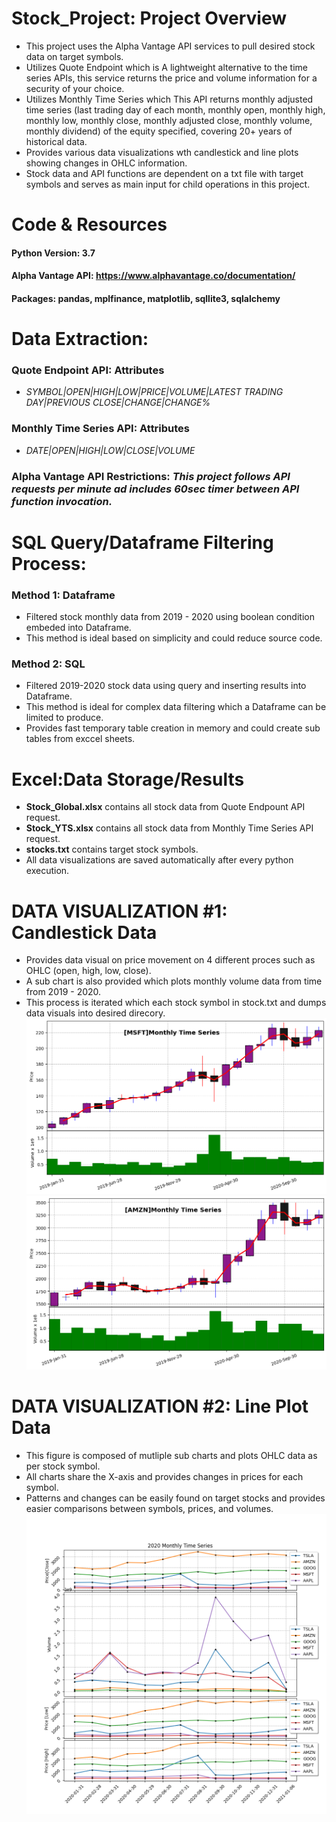 # Stock_Project: Project Overview
- This project uses the Alpha Vantage API services to pull desired stock data on target symbols.
- Utilizes Quote Endpoint which is A lightweight alternative to the time series APIs, this service returns the price and volume information for a security of your choice.
- Utilizes Monthly Time Series which This API returns monthly adjusted time series (last trading day of each month, monthly open, monthly high, monthly low, monthly close, monthly adjusted close, monthly volume, monthly dividend) of the equity specified, covering 20+ years of historical data.
- Provides various data visualizations wth candlestick and line plots showing changes in OHLC information.
- Stock data and API functions are dependent on a txt file with target symbols and serves as main input for child operations in this project.

# Code & Resources 
#### Python Version: 3.7
#### Alpha Vantage API: https://www.alphavantage.co/documentation/
#### Packages: pandas, mplfinance, matplotlib, sqllite3, sqlalchemy

# Data Extraction:
### Quote Endpoint API: Attributes 
  - *SYMBOL|OPEN|HIGH|LOW|PRICE|VOLUME|LATEST TRADING DAY|PREVIOUS CLOSE|CHANGE|CHANGE%*
### Monthly Time Series API: Attributes 
  - *DATE|OPEN|HIGH|LOW|CLOSE|VOLUME*
### Alpha Vantage API Restrictions: *This project follows API requests per minute ad includes 60sec timer between API function invocation.*

# SQL Query/Dataframe Filtering Process: 
### Method 1: Dataframe
  * Filtered stock monthly data from 2019 - 2020 using boolean condition embeded into Dataframe.
  * This method is ideal based on simplicity and could reduce source code.
### Method 2: SQL
  * Filtered 2019-2020 stock data using query and inserting results into Dataframe.
  * This method is ideal for complex data filtering which a Dataframe can be limited to produce.
  * Provides fast temporary table creation in memory and could create sub tables from exccel sheets.

# Excel:Data Storage/Results
- **Stock_Global.xlsx** contains all stock data from Quote Endpount API request.
- **Stock_YTS.xlsx** contains all stock data from Monthly Time Series API request.
- **stocks.txt** contains target stock symbols.
- All data visualizations are saved automatically after every python execution.

# DATA VISUALIZATION #1: Candlestick Data
- Provides data visual on price movement on 4 different proces such as OHLC (open, high, low, close).
- A sub chart is also provided which plots monthly volume data from time from 2019 - 2020.
- This process is iterated which each stock symbol in stock.txt and dumps data visuals into desired direcory.
![](https://raw.githubusercontent.com/Adan-Macias/Stock_Project/master/Data_Visuals/candles/MSFT.png)
![](https://raw.githubusercontent.com/Adan-Macias/Stock_Project/master/Data_Visuals/candles/AMZN.png)

# DATA VISUALIZATION #2: Line Plot Data 
- This figure is composed of mutliple sub charts and plots OHLC data as per stock symbol.
- All charts share the X-axis and provides changes in prices for each symbol.
- Patterns and changes can be easily found on target stocks and provides easier comparisons between symbols, prices, and volumes.
![](https://raw.githubusercontent.com/Adan-Macias/Stock_Project/master/Data_Visuals/monthly_series/monthly_series.png)


